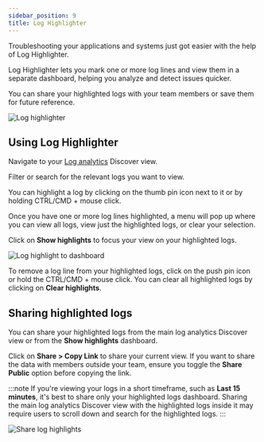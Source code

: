 ```yaml
---
sidebar_position: 9
title: Log Highlighter
---
```


Troubleshooting your applications and systems just got easier with the help of Log Highlighter.

Log Highlighter lets you mark one or more log lines and view them in a separate dashboard, helping you analyze and detect issues quicker.

You can share your highlighted logs with your team members or save them for future reference.

![Log highlighter](https://dytvr9ot2sszz.cloudfront.net/logz-docs/highlight-shorter.gif)

## Using Log Highlighter

Navigate to your [Log analytics](https://app.logz.io/#/dashboard/osd/discover/) Discover view.

Filter or search for the relevant logs you want to view.

You can highlight a log by clicking on the thumb pin icon next to it or by holding CTRL/CMD + mouse click.

Once you have one or more log lines highlighted, a menu will pop up where you can view all logs, view just the highlighted logs, or clear your selection.

Click on **Show highlights** to focus your view on your highlighted logs. 

![Log highlight to dashboard](https://dytvr9ot2sszz.cloudfront.net/logz-docs/highlighting.gif)

To remove a log line from your highlighted logs, click on the push pin icon or hold the CTRL/CMD + mouse click. You can clear all highlighted logs by clicking on **Clear highlights**.


## Sharing highlighted logs

You can share your highlighted logs from the main log analytics Discover view or from the **Show highlights** dashboard.

Click on **Share > Copy Link** to share your current view. If you want to share the data with members outside your team, ensure you toggle the **Share Public** option before copying the link.

:::note
If you're viewing your logs in a short timeframe, such as **Last 15 minutes**, it's best to share only your highlighted logs dashboard. Sharing the main log analytics Discover view with the highlighted logs inside it may require users to scroll down and search for the highlighted logs. 
:::

![Share log highlights](https://dytvr9ot2sszz.cloudfront.net/logz-docs/share-highlights.png)